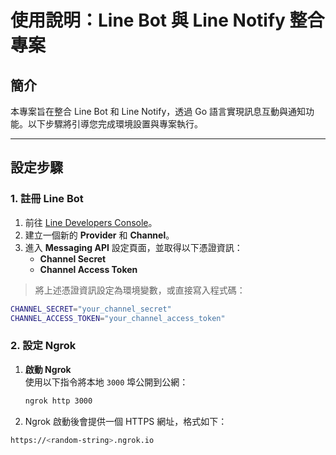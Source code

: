 # 使用說明：Line Bot 與 Line Notify 整合專案

## 簡介

本專案旨在整合 Line Bot 和 Line Notify，透過 Go 語言實現訊息互動與通知功能。以下步驟將引導您完成環境設置與專案執行。

---

## 設定步驟

### 1. 註冊 Line Bot

1. 前往 [Line Developers Console](https://developers.line.biz/console/)。
2. 建立一個新的 **Provider** 和 **Channel**。
3. 進入 **Messaging API** 設定頁面，並取得以下憑證資訊：
   - **Channel Secret**
   - **Channel Access Token**

> 將上述憑證資訊設定為環境變數，或直接寫入程式碼：
```bash
CHANNEL_SECRET="your_channel_secret"
CHANNEL_ACCESS_TOKEN="your_channel_access_token"
```

### 2. 設定 Ngrok

1. **啟動 Ngrok**  
   使用以下指令將本地 `3000` 埠公開到公網：  
   ```bash
   ngrok http 3000
   ```
2. Ngrok 啟動後會提供一個 HTTPS 網址，格式如下：
```bash
https://<random-string>.ngrok.io
```
